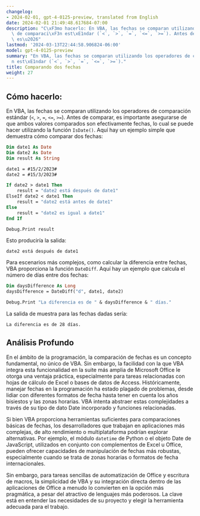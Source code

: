 ```yaml
---
changelog:
- 2024-02-01, gpt-4-0125-preview, translated from English
date: 2024-02-01 21:49:48.617684-07:00
description: "C\xF3mo hacerlo: En VBA, las fechas se comparan utilizando los operadores\
  \ de comparaci\xF3n est\xE1ndar (`<`, `>`, `=`, `<=`, `>=`). Antes de comparar,\
  \ es\u2026"
lastmod: '2024-03-13T22:44:58.906824-06:00'
model: gpt-4-0125-preview
summary: "En VBA, las fechas se comparan utilizando los operadores de comparaci\xF3\
  n est\xE1ndar (`<`, `>`, `=`, `<=`, `>=`)."
title: Comparando dos fechas
weight: 27
---
```


## Cómo hacerlo:
En VBA, las fechas se comparan utilizando los operadores de comparación estándar (`<`, `>`, `=`, `<=`, `>=`). Antes de comparar, es importante asegurarse de que ambos valores comparados son efectivamente fechas, lo cual se puede hacer utilizando la función `IsDate()`. Aquí hay un ejemplo simple que demuestra cómo comparar dos fechas:

```vb
Dim date1 As Date
Dim date2 As Date
Dim result As String

date1 = #15/2/2023#
date2 = #15/3/2023#

If date2 > date1 Then
    result = "date2 está después de date1"
ElseIf date2 < date1 Then
    result = "date2 está antes de date1"
Else
    result = "date2 es igual a date1"
End If

Debug.Print result
```

Esto produciría la salida:

```
date2 está después de date1
```

Para escenarios más complejos, como calcular la diferencia entre fechas, VBA proporciona la función `DateDiff`. Aquí hay un ejemplo que calcula el número de días entre dos fechas:

```vb
Dim daysDifference As Long
daysDifference = DateDiff("d", date1, date2)

Debug.Print "La diferencia es de " & daysDifference & " días."
```

La salida de muestra para las fechas dadas sería:

```
La diferencia es de 28 días.
```

## Análisis Profundo
En el ámbito de la programación, la comparación de fechas es un concepto fundamental, no único de VBA. Sin embargo, la facilidad con la que VBA integra esta funcionalidad en la suite más amplia de Microsoft Office le otorga una ventaja práctica, especialmente para tareas relacionadas con hojas de cálculo de Excel o bases de datos de Access. Históricamente, manejar fechas en la programación ha estado plagado de problemas, desde lidiar con diferentes formatos de fecha hasta tener en cuenta los años bisiestos y las zonas horarias. VBA intenta abstraer estas complejidades a través de su tipo de dato Date incorporado y funciones relacionadas.

Si bien VBA proporciona herramientas suficientes para comparaciones básicas de fechas, los desarrolladores que trabajan en aplicaciones más complejas, de alto rendimiento o multiplataforma podrían explorar alternativas. Por ejemplo, el módulo `datetime` de Python o el objeto Date de JavaScript, utilizados en conjunto con complementos de Excel u Office, pueden ofrecer capacidades de manipulación de fechas más robustas, especialmente cuando se trata de zonas horarias o formatos de fecha internacionales.

Sin embargo, para tareas sencillas de automatización de Office y escritura de macros, la simplicidad de VBA y su integración directa dentro de las aplicaciones de Office a menudo lo convierten en la opción más pragmática, a pesar del atractivo de lenguajes más poderosos. La clave está en entender las necesidades de su proyecto y elegir la herramienta adecuada para el trabajo.
